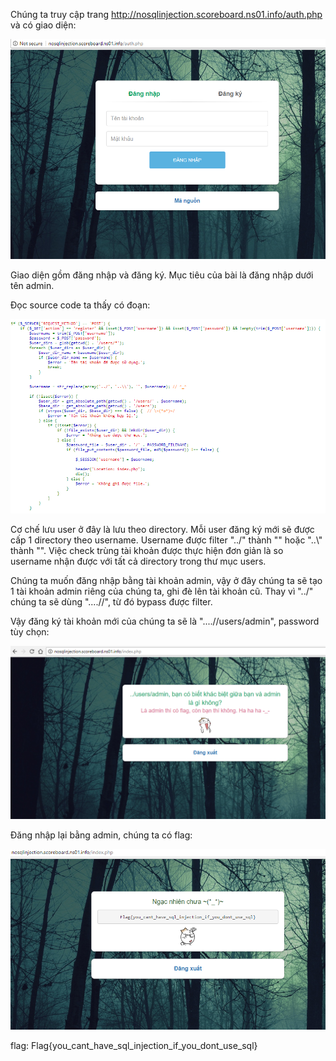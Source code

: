 Chúng ta truy cập trang http://nosqlinjection.scoreboard.ns01.info/auth.php và có giao diện:

![alt text](https://raw.githubusercontent.com/Alic3Margatroid/ctfsv/master/Nosql/auth.PNG)

Giao diện gồm đăng nhập và đăng ký. Mục tiêu của bài là đăng nhập dưới tên admin.

Đọc source code ta thấy có đoạn:

![alt text](https://raw.githubusercontent.com/Alic3Margatroid/ctfsv/master/Nosql/source.PNG)

Cơ chế lưu user ở đây là lưu theo directory. Mỗi user đăng ký mới sẽ được cấp 1 directory theo username. Username được filter "../" thành "" hoặc "..\\" thành "". Việc check trùng tài khoản được thực hiện đơn giản là so username nhận được với tất cả directory trong thư mục users. 

Chúng ta muốn đăng nhập bằng tài khoản admin, vậy ở đây chúng ta sẽ tạo 1 tài khoản admin riêng của chúng ta, ghi đè lên tài khoản cũ. Thay vì "../" chúng ta sẽ dùng "....//", từ đó bypass được filter.

Vậy đăng ký tài khoản mới của chúng ta sẽ là "....//users/admin", password tùy chọn:

![alt text](https://raw.githubusercontent.com/Alic3Margatroid/ctfsv/master/Nosql/register.PNG)

Đăng nhập lại bằng admin, chúng ta có flag:

![alt text](https://raw.githubusercontent.com/Alic3Margatroid/ctfsv/master/Nosql/flag.PNG)

flag: Flag{you_cant_have_sql_injection_if_you_dont_use_sql}